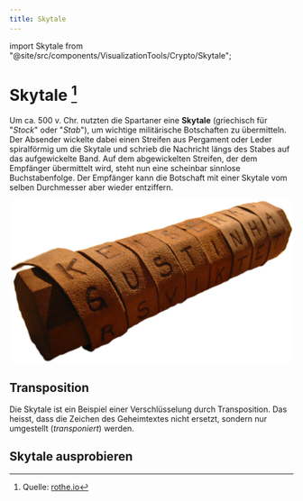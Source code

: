 ```yaml
---
title: Skytale
---
```


import Skytale from "@site/src/components/VisualizationTools/Crypto/Skytale";

# Skytale [^1]

Um ca. 500 v. Chr. nutzten die Spartaner eine **Skytale** (griechisch für "*Stock*" oder "*Stab*"), um wichtige militärische Botschaften zu übermitteln. Der Absender wickelte dabei einen Streifen aus Pergament oder Leder spiralförmig um die Skytale und schrieb die Nachricht längs des Stabes auf das aufgewickelte Band. Auf dem abgewickelten Streifen, der dem Empfänger übermittelt wird, steht nun eine scheinbar sinnlose Buchstabenfolge. Der Empfänger kann die Botschaft mit einer Skytale vom selben Durchmesser aber wieder entziffern.

![Nachbildung einer Skytale --width=300px](images/skytale.png)

## Transposition
Die Skytale ist ein Beispiel einer Verschlüsselung durch Transposition. Das heisst, dass die Zeichen des Geheimtextes nicht ersetzt, sondern nur umgestellt (*transponiert*) werden.

## Skytale ausprobieren

<Skytale />

[^1]: Quelle: [rothe.io](https://rothe.io/?b=crypto&p=818731)